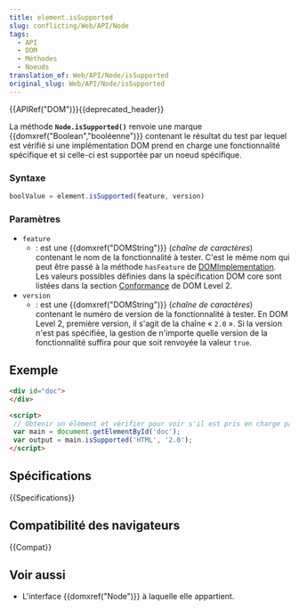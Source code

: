 ```yaml
---
title: element.isSupported
slug: conflicting/Web/API/Node
tags:
  - API
  - DOM
  - Méthodes
  - Noeuds
translation_of: Web/API/Node/isSupported
original_slug: Web/API/Node/isSupported
---
```


{{APIRef("DOM")}}{{deprecated_header}}

La méthode **`Node.isSupported()`** renvoie une marque {{domxref("Boolean","booléenne")}} contenant le résultat du test par lequel est vérifié si une implémentation DOM prend en charge une fonctionnalité spécifique et si celle-ci est supportée par un noeud spécifique.

### Syntaxe

```js
boolValue = element.isSupported(feature, version)
```

### Paramètres

- `feature`
  - : est une {{domxref("DOMString")}} (_chaîne de caractères_) contenant le nom de la fonctionnalité à tester. C'est le même nom qui peut être passé à la méthode `hasFeature` de [DOMImplementation](/fr/docs/Web/API/Document/implementation). Les valeurs possibles définies dans la spécification DOM core sont listées dans la section [Conformance](http://www.w3.org/TR/DOM-Level-2-Core/introduction.html#ID-Conformance) de DOM Level 2.
- `version`
  - : est une {{domxref("DOMString")}} (_chaîne de caractères_) contenant le numéro de version de la fonctionnalité à tester. En DOM Level 2, première version, il s'agit de la chaîne «&nbsp;`2.0`&nbsp;». Si la version n'est pas spécifiée, la gestion de n'importe quelle version de la fonctionnalité suffira pour que soit renvoyée la valeur `true`.

## Exemple

```html
<div id="doc">
</div>

<script>
 // Obtenir un élément et vérifier pour voir s'il est pris en charge par les modules HTML DOM2.
 var main = document.getElementById('doc');
 var output = main.isSupported('HTML', '2.0');
</script>
```

## Spécifications

{{Specifications}}

## Compatibilité des navigateurs

{{Compat}}

## Voir aussi

- L'interface {{domxref("Node")}} à laquelle elle appartient.
